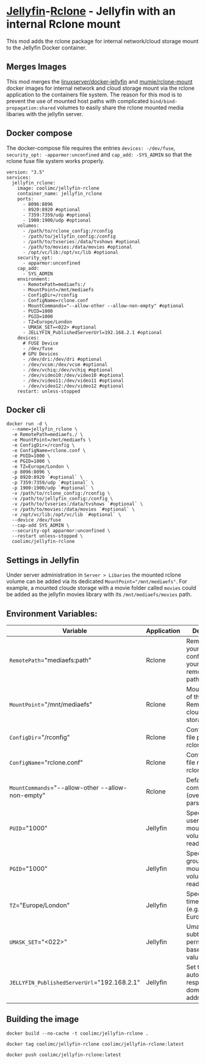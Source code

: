 # [Jellyfin](https://jellyfin.org/)-[Rclone](https://rclone.org/) - Jellyfin with an internal Rclone mount

This mod adds the rclone package for internal network/cloud storage mount to the Jellyfin Docker container.

## Merges Images

This mod merges the [linuxserver/docker-jellyfin](https://github.com/linuxserver/docker-jellyfin) and [mumie/rclone-mount](https://github.com/Mumie-hub/docker-services/tree/master/rclone-mount) docker images for internal network and cloud storage mount via the rclone application to the containers file system. The reason for this mod is to prevent the use of mounted host paths with complicated `bind/bind-propagation:shared` volumes to easily share the rclone mounted media libaries with the jellyfin server.

## Docker compose
The docker-compose file requires the entries `devices: -/dev/fuse`, `security_opt: -apparmor:unconfined` and `cap_add: -SYS_ADMIN` so that the rclone fuse file system works properly.

```
version: "3.5"
services:
  jellyfin_rclone:
    image: coolimc/jellyfin-rclone
    container_name: jellyfin_rclone
    ports:
      - 8096:8096
      - 8920:8920 #optional
      - 7359:7359/udp #optional
      - 1900:1900/udp #optional
    volumes:
      - /path/to/rclone_config:/rconfig
      - /path/to/jellyfin_config:/config
      - /path/to/tvseries:/data/tvshows #optional
      - /path/to/movies:/data/movies #optional
      - /opt/vc/lib:/opt/vc/lib #optional
    security_opt:
      - apparmor:unconfined
    cap_add:
      - SYS_ADMIN
    environment:
      - RemotePath=mediaefs:/
      - MountPoint=/mnt/mediaefs
      - ConfigDir=/rconfig
      - ConfigName=rclone.conf
      - MountCommands="--allow-other --allow-non-empty" #optional
      - PUID=1000
      - PGID=1000
      - TZ=Europe/London
      - UMASK_SET=<022> #optional
      - JELLYFIN_PublishedServerUrl=192.168.2.1 #optional
    devices:
      # FUSE Device
      - /dev/fuse
      # GPU Devices
      - /dev/dri:/dev/dri #optional
      - /dev/vcsm:/dev/vcsm #optional
      - /dev/vchiq:/dev/vchiq #optional
      - /dev/video10:/dev/video10 #optional
      - /dev/video11:/dev/video11 #optional
      - /dev/video12:/dev/video12 #optional
    restart: unless-stopped
```

## Docker cli
```
docker run -d \
  --name=jellyfin_rclone \
  -e RemotePath=mediaefs./ \
  -e MountPoint=/mnt/mediaefs \
  -e ConfigDir=/rconfig \
  -e ConfigName=rclone.conf \
  -e PUID=1000 \
  -e PGID=1000 \
  -e TZ=Europe/London \
  -p 8096:8096 \
  -p 8920:8920 `#optional` \
  -p 7359:7359/udp `#optional` \
  -p 1900:1900/udp `#optional` \
  -v /path/to/rclone_config:/rconfig \
  -v /path/to/jellyfin_config:/config \
  -v /path/to/tvseries:/data/tvshows `#optional` \
  -v /path/to/movies:/data/movies `#optional` \
  -v /opt/vc/lib:/opt/vc/lib `#optional` \
  --device /dev/fuse
  --cap-add SYS_ADMIN \
  --security-opt apparmor:unconfined \
  --restart unless-stopped \
  coolimc/jellyfin-rclone
```

## Settings in Jellyfin
Under server administration in `Server > Libaries` the mounted rclone volume can be added via its dedicated `MountPoint="/mnt/mediaefs"`. For example, a mounted cloude storage with a movie folder called `movies` could be added as the jellyfin movies library with its `/mnt/mediaefs/movies` path.

## Environment Variables:
| Variable | Application | Description |
|---|--------|----|
|`RemotePath`="mediaefs:path" | Rclone |Remote name in your rclone config, can be your crypt remote: + path/foo/bar|
|`MountPoint`="/mnt/mediaefs"| Rclone |Mounting path of the RemotePath cloud/network storage|
|`ConfigDir`="/rconfig"| Rclone |Configuration file path for rclone|
|`ConfigName`="rclone.conf"| Rclone |Configuration file name for rclone|
|`MountCommands`="--allow-other --allow-non-empty"| Rclone |Default mount commands (overwrite on parse)|
|`PUID`="1000"| Jellyfin |Specify the user PUID for mounted host volume reads/writes|
|`PGID`="1000"| Jellyfin |Specify the group PGID for mounted host volume reads/writes|
|`TZ`="Europe/London"| Jellyfin |Specify a timezone to use (e.g. Europe/London)|
|`UMASK_SET`="<022>"| Jellyfin |Umask subtracts from permissions based on it's value|
|`JELLYFIN_PublishedServerUrl`="192.168.2.1"| Jellyfin |Set the autodiscovery response domain or IP address|

## Building the image
```
docker build --no-cache -t coolimc/jellyfin-rclone .
```

```
docker tag coolimc/jellyfin-rclone coolimc/jellyfin-rclone:latest
```

```
docker push coolimc/jellyfin-rclone:latest
```
